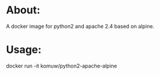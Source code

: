 # About: 

A docker image for python2 and apache 2.4 based on alpine. 

# Usage: 

docker run -it komuw/python2-apache-alpine